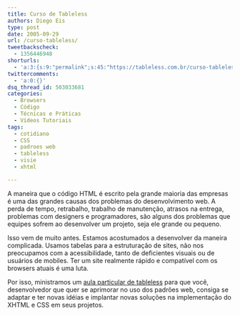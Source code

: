 ```yaml
---
title: Curso de Tableless
authors: Diego Eis
type: post
date: 2005-09-29
url: /curso-tableless/
tweetbackscheck:
  - 1356446948
shorturls:
  - 'a:3:{s:9:"permalink";s:45:"https://tableless.com.br/curso-tableless-visie";s:7:"tinyurl";s:26:"https://tinyurl.com/3kyqy5l";s:4:"isgd";s:19:"https://is.gd/T1ojJG";}'
twittercomments:
  - 'a:0:{}'
dsq_thread_id: 503033681
categories:
  - Browsers
  - Código
  - Técnicas e Práticas
  - Vídeos Tutoriais
tags:
  - cotidiano
  - CSS
  - padroes web
  - tableless
  - visie
  - xhtml

---
```

A maneira que o código HTML é escrito pela grande maioria das empresas é uma das grandes causas dos problemas do desenvolvimento web. A perda de tempo, retrabalho, trabalho de manutenção, atrasos na entrega, problemas com designers e programadores, são alguns dos problemas que equipes sofrem ao desenvolver um projeto, seja ele grande ou pequeno.

Isso vem de muito antes. Estamos acostumados a desenvolver da maneira complicada. Usamos tabelas para a estruturação de sites, não nos preocupamos com a acessibilidade, tanto de deficientes visuais ou de usuários de mobiles. Ter um site realmente rápido e compatível com os browsers atuais é uma luta.

Por isso, ministramos um [aula particular de tableless][1] para que você, desenvolvedor que quer se aprimorar no uso dos padrões web, consiga se adaptar e ter novas idéias e implantar novas soluções na implementação do XHTML e CSS em seus projetos.

 [1]: https://tableless.com.br/aula-particular/